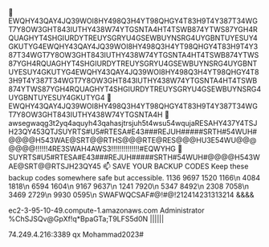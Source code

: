 👋 EWQHY43QAY4JQ39WOI8HY498Q3H4YT98QHGY4T83H9T4Y387T34WGT7Y8OW3GHT843IUTHY438W74YTGSNTA4HT4TSWB874YTWS87YGH4RQUAGHYT4SHGIURDYTREUYSGRYU4GSEWBUYNSRG4UYGBNTUYESUY4GKUTYG4EWQHY43QAY4JQ39WOI8HY498Q3H4YT98QHGY4T83H9T4Y387T34WGT7Y8OW3GHT843IUTHY438W74YTGSNTA4HT4TSWB874YTWS87YGH4RQUAGHYT4SHGIURDYTREUYSGRYU4GSEWBUYNSRG4UYGBNTUYESUY4GKUTYG4EWQHY43QAY4JQ39WOI8HY498Q3H4YT98QHGY4T83H9T4Y387T34WGT7Y8OW3GHT843IUTHY438W74YTGSNTA4HT4TSWB874YTWS87YGH4RQUAGHYT4SHGIURDYTREUYSGRYU4GSEWBUYNSRG4UYGBNTUYESUY4GKUTYG4
👀 EWQHY43QAY4JQ39WOI8HY498Q3H4YT98QHGY4T83H9T4Y387T34WGT7Y8OW3GHT843IUTHY438W74YTGSNTA4H
🌱 awsegwaqg3t2yq4aquyh43qahasjtrsjuh5t4wsu54wqujaRESAHY437Y4TSJH23QY453QTJSUYRTS#U5#RTESA#E43###REJUH#####SRTH#54WUH#@@@@H543WAE@SRT@@RTHS@@@RTE@RES@@@HU3E54WU@@@@@@@!!!!!!4RE3SWAH4AWS3!!!!!!!!!!!!!!#EQWYHG
💞️ SUYRTS#U5#RTESA#E43###REJUH#####SRTH#54WUH#@@@@H543WAE@SRT@@RTSJH23QY45
📫 SAVE YOUR BACKUP CODES Keep these backup codes somewhere safe but accessible.
1136 9697
1520 1166\n
4084 1818\n
6594 1604\n
9167 9637\n
1241 7920\n
5347 8492\n
2308 7058\n
3469 2729\n
9930 0595\n
SWAFWQCSAF#@!#@!212414231313214 &&&&

ec2-3-95-10-49.compute-1.amazonaws.com
Administrator
%ChSJSQv@GpXf!q*BpaGTa;T9LFS5d0N   ||||||

74.249.4.216:3389
qx
Mohammad2023#
